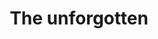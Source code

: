 ---
layout: post
title: 'The unforgotten'
story: 'http://www.bostonglobe.com/metro/2014/07/26/students-make-efforts-identify-immigrants-buried-unmarked-graves-near-southwest-border/4iDqnsqHzu9m8N6pPZXffI/story.html'
text: 'A long form story about immigrants found dead crossing the border from Mexico in Brooks County, Texas.'
vimeo: '<iframe src="//player.vimeo.com/video/101822829?title=0&amp;byline=0&amp;portrait=0&amp;color=ffffff" width="640" height="359" frameborder="0" webkitallowfullscreen mozallowfullscreen allowfullscreen></iframe>'
mobile: 'unforgotten'
---
